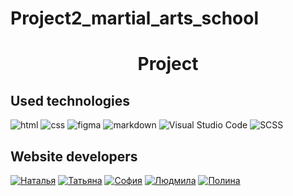 # Project2_martial_arts_school
<h1 align="center">Project</h1>


## Used technologies

![html](https://img.shields.io/badge/html5-%23E34F26.svg?style=for-the-badge&logo=html5&logoColor=white)
![css](https://img.shields.io/badge/CSS3-1572B6?style=for-the-badge&logo=css3&logoColor=white)
![figma](https://img.shields.io/badge/Figma-F24E1E?style=for-the-badge&logo=figma&logoColor=white)
![markdown](https://img.shields.io/badge/Markdown-000000?style=for-the-badge&logo=markdown&logoColor=white)
![Visual Studio Code](https://img.shields.io/badge/Visual%20Studio%20Code-0078d7.svg?style=for-the-badge&logo=visual-studio-code&logoColor=white)
![SCSS](https://img.shields.io/badge/SCSS-hotpink.svg?style=for-the-badge&logo=SCSS&logoColor=white)

## Website developers

[![Наталья](https://img.shields.io/badge/-Natalya-black?style=for-the-badge&logo=github&logoColor=white)](https://github.com/NatiKozy)
[![Татьяна](https://img.shields.io/badge/-Tatiana-black?style=for-the-badge&logo=github&logoColor=white)](https://github.com/AndromedaST)
[![София](https://img.shields.io/badge/-Sofiya-black?style=for-the-badge&logo=github&logoColor=white)](https://github.com/Sofiyarr)
[![Людмила](https://img.shields.io/badge/-Ludmila-black?style=for-the-badge&logo=github&logoColor=white)](https://github.com/Shenfeldt84)
[![Полина](https://img.shields.io/badge/-Polina-black?style=for-the-badge&logo=github&logoColor=white)](https://github.com/polinearkchv)
